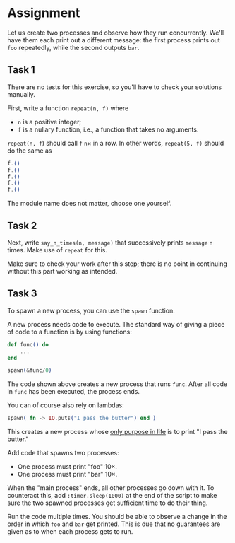 # Assignment

Let us create two processes and observe how they run concurrently.
We'll have them each print out a different message: the first
process prints out `foo` repeatedly, while the second outputs `bar`.

## Task 1

There are no tests for this exercise, so you'll have to check
your solutions manually.

First, write a function `repeat(n, f)` where

* `n` is a positive integer;
* `f` is a nullary function, i.e., a function that takes no arguments.

`repeat(n, f`) should call `f` `n`&times; in a row. In other words, `repeat(5, f)` should
do the same as

```elixir
f.()
f.()
f.()
f.()
f.()
```

The module name does not matter, choose one yourself.

## Task 2

Next, write `say_n_times(n, message)` that successively prints `message` `n` times.
Make use of `repeat` for this.

Make sure to check your work after this step; there is no point in continuing
without this part working as intended.

## Task 3

To spawn a new process, you can use the `spawn` function.

A new process needs code to execute. The standard way of giving
a piece of code to a function is by using functions:

```elixir
def func() do
    ...
end

spawn(&func/0)
```

The code shown above creates a new process that runs `func`.
After all code in `func` has been executed, the process ends.

You can of course also rely on lambdas:

```elixir
spawn( fn -> IO.puts("I pass the butter") end )
```

This creates a new process whose [only purpose in life](https://youtu.be/X7HmltUWXgs?t=53) is to print "I pass the butter."

Add code that spawns two processes:

* One process must print "foo" 10&times;.
* One process must print "bar" 10&times;.

When the "main process" ends, all other processes go down with it. To counteract this,
add `:timer.sleep(1000)` at the end of the script to make sure the two spawned processes get sufficient time
to do their thing.

Run the code multiple times. You should be able to observe a change in the order in which `foo` and `bar` get printed.
This is due that no guarantees are given as to when each process gets to run.
